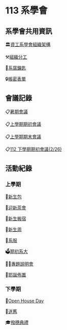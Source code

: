 # 113 系學會

## 系學會共用資訊

🏛️[資工系學會組織架構](系學會共用資訊/資工系學會組織架構.md)

⚒️[組織分工](系學會共用資訊/組織分工.md)

🔑[系窩鑰匙](系學會共用資訊/系窩鑰匙.md)

🔒[帳密表單](https://www.notion.so/7c0fec08f92b4722b76837d0412792d4?pvs=21)

## 會議記錄

📋[暑期會議](會議記錄/暑期會議.md)

📋[上學期期初會議](會議記錄/上學期期初會議.md)

📋[上學期期末會議](會議記錄/上學期期末會議.md)

📋[112 下學期期初會議(2/26)](https://www.notion.so/112-2-26-dfbf594cd99f4987bc65597834827fbc?pvs=21)

## 活動紀錄

### 上學期

🍼[新生包](活動紀錄/新生包.md)

🍵[迎新茶會](活動紀錄/迎新茶會.md)

💪[新生搬宿](活動紀錄/新生搬宿.md)

🤱[新生周](活動紀錄/新生周.md)

👚[系服](活動紀錄/系服.md)

🗳️[期初系大](活動紀錄/期初系大.md)

🧑‍🏫[專題說明會](活動紀錄/專題說明會.md)

🎄[耶誕佈置](活動記錄/耶誕佈置.md)

### 下學期

🏫[Open House Day](https://www.notion.so/Open-House-Day-aa5aa65847cb4b5cb9c1ddfe1ae57350?pvs=21)

🧓[送舊](https://www.notion.so/bf2d08aa8a96437aaccfa4d2d807604c?pvs=21)

🎓[撥穗典禮](https://www.notion.so/abbcf2b5c24a40f287f362f6fa74533f?pvs=21)

